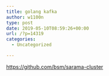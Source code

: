 ```yaml
---
title: golang kafka
author: w1100n
type: post
date: 2019-05-10T08:59:26+00:00
url: /?p=14319
categories:
  - Uncategorized

---
```

https://github.com/bsm/sarama-cluster